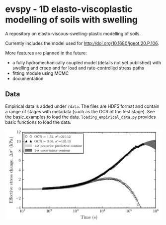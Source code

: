 # evspy - 1D elasto-viscoplastic modelling of soils with swelling
A repository on elasto-viscous-swelling-plastic modelling of soils. 

Currently includes the model used for http://doi.org/10.1680/jgeot.20.P.106. 

More features are planned in the future:
- a fully hydromechanically coupled model (details not yet published) with swelling and creep and for load and rate-controlled stress paths
- fitting module using MCMC
- documentation

## Data
Empirical data is added under `/data`. The files are HDF5 format and contain a range of stages with metadata (such as the OCR of the test stage). See the basic_examples to load the data. `loading_empirical_data.py` provides basic functions to load the data. 

![example](/example_fit.png)
